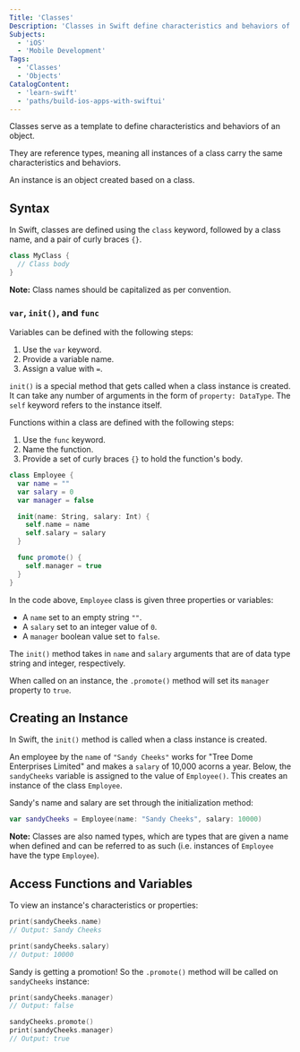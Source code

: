 ```yaml
---
Title: 'Classes'
Description: 'Classes in Swift define characteristics and behaviors of an object.'
Subjects:
  - 'iOS'
  - 'Mobile Development'
Tags:
  - 'Classes'
  - 'Objects'
CatalogContent:
  - 'learn-swift'
  - 'paths/build-ios-apps-with-swiftui'
---
```


Classes serve as a template to define characteristics and behaviors of an object.

They are reference types, meaning all instances of a class carry the same characteristics and behaviors.

An instance is an object created based on a class.

## Syntax

In Swift, classes are defined using the `class` keyword, followed by a class name, and a pair of curly braces `{}`.

```swift
class MyClass {
  // Class body
}
```

**Note:** Class names should be capitalized as per convention.

### `var`, `init()`, and `func`

Variables can be defined with the following steps:

1. Use the `var` keyword.
2. Provide a variable name.
3. Assign a value with `=`.

`init()` is a special method that gets called when a class instance is created. It can take any number of arguments in the form of `property: DataType`. The `self` keyword refers to the instance itself.

Functions within a class are defined with the following steps:

1. Use the `func` keyword.
2. Name the function.
3. Provide a set of curly braces `{}` to hold the function's body.

```swift
class Employee {
  var name = ""
  var salary = 0
  var manager = false

  init(name: String, salary: Int) {
    self.name = name
    self.salary = salary
  }

  func promote() {
    self.manager = true
  }
}
```

In the code above, `Employee` class is given three properties or variables:

- A `name` set to an empty string `""`.
- A `salary` set to an integer value of `0`.
- A `manager` boolean value set to `false`.

The `init()` method takes in `name` and `salary` arguments that are of data type string and integer, respectively.

When called on an instance, the `.promote()` method will set its `manager` property to `true`.

## Creating an Instance

In Swift, the `init()` method is called when a class instance is created.

An employee by the `name` of `"Sandy Cheeks"` works for "Tree Dome Enterprises Limited" and makes a `salary` of 10,000 acorns a year. Below, the `sandyCheeks` variable is assigned to the value of `Employee()`. This creates an instance of the class `Employee`.

Sandy's name and salary are set through the initialization method:

```swift
var sandyCheeks = Employee(name: "Sandy Cheeks", salary: 10000)
```

**Note:** Classes are also named types, which are types that are given a name when defined and can be referred to as such (i.e. instances of `Employee` have the type `Employee`).

## Access Functions and Variables

To view an instance's characteristics or properties:

```swift
print(sandyCheeks.name)
// Output: Sandy Cheeks

print(sandyCheeks.salary)
// Output: 10000
```

Sandy is getting a promotion! So the `.promote()` method will be called on `sandyCheeks` instance:

```swift
print(sandyCheeks.manager)
// Output: false

sandyCheeks.promote()
print(sandyCheeks.manager)
// Output: true
```

